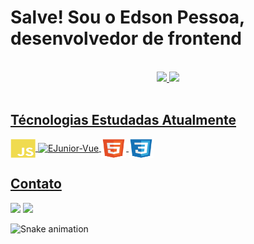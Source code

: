 <h1>Salve! Sou o Edson Pessoa, desenvolvedor de frontend</h1><br>

<div align="center" >
  <a href="https://github.com/ejuniorpessoa">
  <img height="180em" src="https://github-readme-stats.vercel.app/api?username=ejuniorpessoa&show_icons=true&theme=midnight-purple&include_all_commits=true&count_private=true"/>
  <img height="180em" src="https://github-readme-stats.vercel.app/api/top-langs/?username=ejuniorpessoa&layout=compact&langs_count=7&theme=midnight-purple"/>
</div>
  
  
<div style="display: inline_block"><br>
   <h2> Técnologias Estudadas Atualmente </h2>
  <img align="center" alt="EJunior-JS" height="30" width="40" src="https://raw.githubusercontent.com/devicons/devicon/master/icons/javascript/javascript-plain.svg">    
  <img align="center" alt="EJunior-Vue" height="30" width="40"
src="https://cdn.jsdelivr.net/gh/devicons/devicon/icons/vuejs/vuejs-original.svg">   
  <img align="center" alt="EJunior-HTML" height="30" width="40" src="https://raw.githubusercontent.com/devicons/devicon/master/icons/html5/html5-original.svg">
  <img align="center" alt="EJunior-CSS" height="30" width="40" src="https://raw.githubusercontent.com/devicons/devicon/master/icons/css3/css3-original.svg">  
</div>
  

  
<div>
   <h2> Contato </h2>
 <a href="https://api.whatsapp.com/send?phone=5544997110856" target="_blank"><img src="https://img.shields.io/badge/WhatsApp-25D366?style=for-the-badge&logo=whatsapp&logoColor=white" target="_blank"></a>   
  <a href="https://www.linkedin.com/in/edson-pessoa-14179a171/" target="_blank"><img src="https://img.shields.io/badge/-LinkedIn-%230077B5?style=for-the-badge&logo=linkedin&logoColor=white" target="_blank"></a>    
  <br>
</div>
  

 ![Snake animation](https://github.com/ejuniorpessoa/ejuniorpessoa/blob/output/github-contribution-grid-snake.svg)
